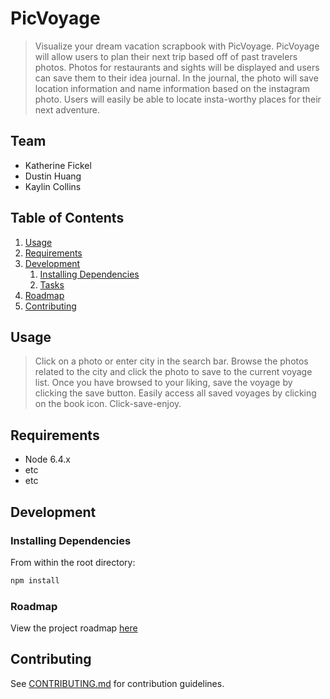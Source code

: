 # PicVoyage

> Visualize your dream vacation scrapbook with PicVoyage. PicVoyage will allow users to plan their next trip based off of past travelers photos. Photos for restaurants and sights will be displayed and users can save them to their idea journal. In the journal, the photo will save location information and name information based on the instagram photo. Users will easily be able to locate insta-worthy places for their next adventure. 

## Team

  - Katherine Fickel
  - Dustin Huang
  - Kaylin Collins

## Table of Contents

1. [Usage](#Usage)
1. [Requirements](#requirements)
1. [Development](#development)
    1. [Installing Dependencies](#installing-dependencies)
    1. [Tasks](#tasks)
1. [Roadmap](#roadmap)
1. [Contributing](#contributing)

## Usage

> Click on a photo or enter city in the search bar. Browse the photos related to the city and click the photo to save to the current voyage list. Once you have browsed to your liking, save the voyage by clicking the save button. Easily access all saved voyages by clicking on the book icon. Click-save-enjoy.

## Requirements

- Node 6.4.x
- etc
- etc

## Development

### Installing Dependencies

From within the root directory:

```sh
npm install
```

### Roadmap

View the project roadmap [here](https://docs.google.com/document/d/1OO5z6kTTVBHrAS6XR9YJxTN1Wtyx_mXapDGT4LDZgmw/edit)


## Contributing

See [CONTRIBUTING.md](CONTRIBUTING.md) for contribution guidelines.
